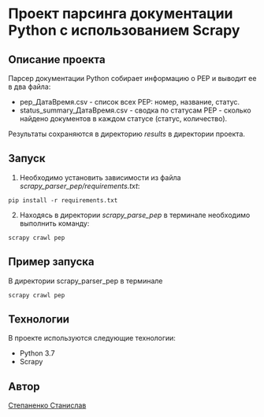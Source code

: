 # Проект парсинга документации Python с использованием Scrapy

## Описание проекта
 Парсер документации Python собирает информацию о PEP и выводит ее в два файла:
 - pep_ДатаВремя.csv - список всех PEP: номер, название, статус.
 - status_summary_ДатаВремя.csv - сводка по статусам PEP - сколько найдено
документов в каждом статусе (статус, количество).

Результаты сохраняются в директорию _results_ в директории проекта.


## Запуск

1. Необходимо установить зависимости из файла _scrapy_parser_pep/requirements.txt_:

`pip install -r requirements.txt`

2. Находясь в директории _scrapy_parse_pep_ в терминале необходимо выполнить команду:

`scrapy crawl pep`

## Пример запуска

В директории scrapy_parser_pep в терминале

`scrapy crawl pep`

## Технологии

В проекте используются следующие технологии:

- Python 3.7
- Scrapy

## Автор

[Степаненко Станислав](https://t.me/tme_zoom)
